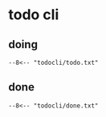 # todo cli

## doing

```text
--8<-- "todocli/todo.txt"
```

## done

```text
--8<-- "todocli/done.txt"
```
